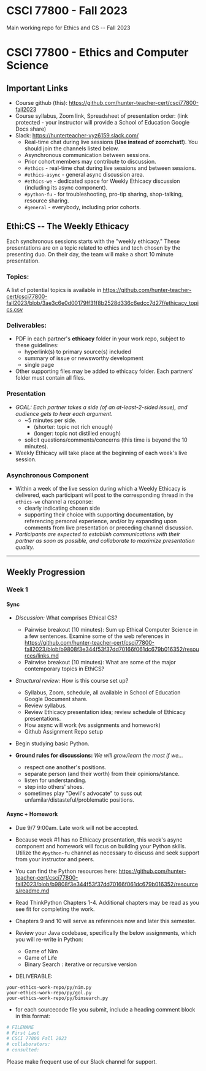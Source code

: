 # CSCI 77800 - Fall 2023
Main working repo for Ethics and CS -- Fall 2023

# CSCI 77800 - Ethics and Computer Science

## Important Links
- Course github (this): <https://github.com/hunter-teacher-cert/csci77800-fall2023>
- Course syllabus, Zoom link, Spreadsheet of presentation order: (link protected - your instructor will provide a School of Education Google Docs share)
- Slack: <https://hunterteacher-vyz6159.slack.com/>
  - Real-time chat during live sessions (__Use instead of zoomchat!__).  You should join the channels listed below.
  - Asynchronous communication between sessions.
  - Prior cohort members may contribute to discussion.
  - `#ethics` - real-time chat during live sessions and between sessions.
  - `#ethics-async` - general async discussion area.
  - `#ethics-we` - dedicated space for Weekly Ethicacy discussion (including its async component).
  - `#python-fu` - for troubleshooting, pro-tip sharing, shop-talking, resource sharing.
  - `#general` - everybody, including prior cohorts.


## Ethi:CS -- The Weekly Ethicacy
Each synchronous sessions starts with the "weekly ethicacy."  These presentations are on a topic related to ethics and tech chosen by the presenting duo.  On their day, the team will make a short 10 minute presentation.

### Topics:
A list of potential topics is available in <https://github.com/hunter-teacher-cert/csci77800-fall2023/blob/3ae3c6e0d00179ff31f8b2528d336c6edcc7d27f/ethicacy_topics.csv>

### Deliverables:
- PDF in each partner's **ethicacy** folder in your work repo, subject to these guidelines:
  - hyperlink(s) to primary source(s) included
  - summary of issue or newsworthy development
  - single page
- Other supporting files may be added to ethicacy folder. Each partners' folder must contain all files.

### Presentation
* _GOAL: Each partner takes a side (of an at-least-2-sided issue), and audience gets to hear each argument._
  - ~5 minutes per side.
    - (shorter: topic not rich enough)
    - (longer: topic not distilled enough)
  - solicit questions/comments/concerns (this time is beyond the 10 minutes).
* Weekly Ethicacy will take place at the beginning of each week's live session.

### Asynchronous Component
* Within a week of the live session during which a Weekly Ethicacy is delivered, each participant will post to the corresponding thread in the `ethics-we` channel a response:
  - clearly indicating chosen side
  - supporting their choice with supporting documentation, by referencing personal experience, and/or by expanding upon comments from live presentation or preceding channel discussion.
* _Participants are expected to establish communications with their partner as soon as possible, and collaborate to maximize presentation quality._

* * * 

## Weekly Progression

### Week 1
#### Sync
* *Discussion:* What comprises Ethical CS?
  - Pairwise breakout (10 minutes): Sum up Ethical Computer Science in a few sentences.  Examine some of the web references in <https://github.com/hunter-teacher-cert/csci77800-fall2023/blob/b9808f3e344f53f37dd70166f061dc679b016352/resources/links.md>
  - Pairwise breakout (10 minutes): What are some of the major contemporary topics in EthiCS?
* *Structural review:* How is this course set up?
  - Syllabus, Zoom, schedule, all available in School of Education Google Document share.
  - Review syllabus.
  - Review Ethicacy presentation idea; review schedule of Ethicacy presentations.  
  - How async will work (vs assignments and homework)
  - Github Assignment Repo setup

* Begin studying basic Python.
  
* **Ground rules for discussions:** _We will grow/learn the most if we..._
  - respect one another's positions.
  - separate person (and their worth) from their opinions/stance.
  - listen for understanding.
  - step into others' shoes.
  - sometimes play "Devil's advocate" to suss out unfamilar/distasteful/problematic positions.



#### Async + Homework
* Due 9/7 9:00am.  Late work will not be accepted.
* Because week #1 has no Ethicacy presentation, this week's async component and homework will focus on building your Python skills.  Utilize the `#python-fu` channel as necessary to discuss and seek support from your instructor and peers.
* You can find the Python resources here: <https://github.com/hunter-teacher-cert/csci77800-fall2023/blob/b9808f3e344f53f37dd70166f061dc679b016352/resources/readme.md>
* Read ThinkPython Chapters 1-4.  Additional chapters may be read as you see fit for completing the work.
* Chapters 9 and 10 will serve as references now and later this semester.
* Review your Java codebase, specifically the below assignments, which you will re-write in Python:
  - Game of Nim
  - Game of Life
  - Binary Search : iterative or recursive version

* DELIVERABLE:
```
your-ethics-work-repo/py/nim.py
your-ethics-work-repo/py/gol.py
your-ethics-work-repo/py/binsearch.py
```
  - for each sourcecode file you submit, include a heading comment block in this format:
  ```python
  # FILENAME
  # First Last
  # CSCI 77800 Fall 2023
  # collaborators: 
  # consulted: 
  ```

Please make frequent use of our Slack channel for support.
